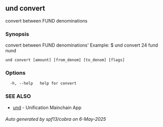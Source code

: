 ## und convert

convert between FUND denominations

### Synopsis

convert between FUND denominations'
Example:
$ und convert 24 fund nund

```
und convert [amount] [from_denom] [to_denom] [flags]
```

### Options

```
  -h, --help   help for convert
```

### SEE ALSO

* [und](und.md)	 - Unification Mainchain App

###### Auto generated by spf13/cobra on 6-May-2025
